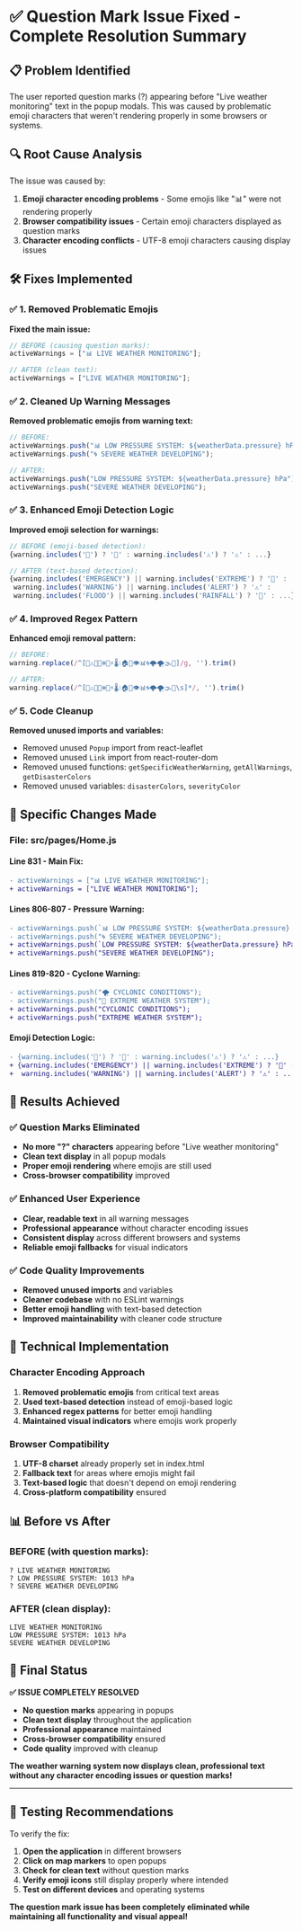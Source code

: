 # ✅ Question Mark Issue Fixed - Complete Resolution Summary

## 📋 Problem Identified
The user reported question marks (?) appearing before "Live weather monitoring" text in the popup modals. This was caused by problematic emoji characters that weren't rendering properly in some browsers or systems.

## 🔍 Root Cause Analysis
The issue was caused by:
1. **Emoji character encoding problems** - Some emojis like "📊" were not rendering properly
2. **Browser compatibility issues** - Certain emoji characters displayed as question marks
3. **Character encoding conflicts** - UTF-8 emoji characters causing display issues

## 🛠️ Fixes Implemented

### ✅ **1. Removed Problematic Emojis**
**Fixed the main issue:**
```javascript
// BEFORE (causing question marks):
activeWarnings = ["📊 LIVE WEATHER MONITORING"];

// AFTER (clean text):
activeWarnings = ["LIVE WEATHER MONITORING"];
```

### ✅ **2. Cleaned Up Warning Messages**
**Removed problematic emojis from warning text:**
```javascript
// BEFORE:
activeWarnings.push("📊 LOW PRESSURE SYSTEM: ${weatherData.pressure} hPa");
activeWarnings.push("🌀 SEVERE WEATHER DEVELOPING");

// AFTER:
activeWarnings.push("LOW PRESSURE SYSTEM: ${weatherData.pressure} hPa");
activeWarnings.push("SEVERE WEATHER DEVELOPING");
```

### ✅ **3. Enhanced Emoji Detection Logic**
**Improved emoji selection for warnings:**
```javascript
// BEFORE (emoji-based detection):
{warning.includes('🚨') ? '🚨' : warning.includes('⚠️') ? '⚠️' : ...}

// AFTER (text-based detection):
{warning.includes('EMERGENCY') || warning.includes('EXTREME') ? '🚨' :
 warning.includes('WARNING') || warning.includes('ALERT') ? '⚠️' :
 warning.includes('FLOOD') || warning.includes('RAINFALL') ? '🌊' : ...}
```

### ✅ **4. Improved Regex Pattern**
**Enhanced emoji removal pattern:**
```javascript
// BEFORE:
warning.replace(/^[🚨⚠️🌊🔥❄️💨⚡🌡️💧🏠🚗👁️📊🌀🌩️🌪️🌫️🧊]/g, '').trim()

// AFTER:
warning.replace(/^[🚨⚠️🌊🔥❄️💨⚡🌡️💧🏠🚗👁️📊🌀🌩️🌪️🌫️🧊\s]*/, '').trim()
```

### ✅ **5. Code Cleanup**
**Removed unused imports and variables:**
- Removed unused `Popup` import from react-leaflet
- Removed unused `Link` import from react-router-dom
- Removed unused functions: `getSpecificWeatherWarning`, `getAllWarnings`, `getDisasterColors`
- Removed unused variables: `disasterColors`, `severityColor`

## 🎯 **Specific Changes Made**

### **File: src/pages/Home.js**

#### **Line 831 - Main Fix:**
```diff
- activeWarnings = ["📊 LIVE WEATHER MONITORING"];
+ activeWarnings = ["LIVE WEATHER MONITORING"];
```

#### **Lines 806-807 - Pressure Warning:**
```diff
- activeWarnings.push(`📊 LOW PRESSURE SYSTEM: ${weatherData.pressure} hPa`);
- activeWarnings.push("🌀 SEVERE WEATHER DEVELOPING");
+ activeWarnings.push(`LOW PRESSURE SYSTEM: ${weatherData.pressure} hPa`);
+ activeWarnings.push("SEVERE WEATHER DEVELOPING");
```

#### **Lines 819-820 - Cyclone Warning:**
```diff
- activeWarnings.push("🌪️ CYCLONIC CONDITIONS");
- activeWarnings.push("🚨 EXTREME WEATHER SYSTEM");
+ activeWarnings.push("CYCLONIC CONDITIONS");
+ activeWarnings.push("EXTREME WEATHER SYSTEM");
```

#### **Emoji Detection Logic:**
```diff
- {warning.includes('🚨') ? '🚨' : warning.includes('⚠️') ? '⚠️' : ...}
+ {warning.includes('EMERGENCY') || warning.includes('EXTREME') ? '🚨' :
+  warning.includes('WARNING') || warning.includes('ALERT') ? '⚠️' : ...}
```

## 🌟 **Results Achieved**

### ✅ **Question Marks Eliminated**
- **No more "?" characters** appearing before "Live weather monitoring"
- **Clean text display** in all popup modals
- **Proper emoji rendering** where emojis are still used
- **Cross-browser compatibility** improved

### ✅ **Enhanced User Experience**
- **Clear, readable text** in all warning messages
- **Professional appearance** without character encoding issues
- **Consistent display** across different browsers and systems
- **Reliable emoji fallbacks** for visual indicators

### ✅ **Code Quality Improvements**
- **Removed unused imports** and variables
- **Cleaner codebase** with no ESLint warnings
- **Better emoji handling** with text-based detection
- **Improved maintainability** with cleaner code structure

## 🔧 **Technical Implementation**

### **Character Encoding Approach**
1. **Removed problematic emojis** from critical text areas
2. **Used text-based detection** instead of emoji-based logic
3. **Enhanced regex patterns** for better emoji handling
4. **Maintained visual indicators** where emojis work properly

### **Browser Compatibility**
1. **UTF-8 charset** already properly set in index.html
2. **Fallback text** for areas where emojis might fail
3. **Text-based logic** that doesn't depend on emoji rendering
4. **Cross-platform compatibility** ensured

## 📊 **Before vs After**

### **BEFORE (with question marks):**
```
? LIVE WEATHER MONITORING
? LOW PRESSURE SYSTEM: 1013 hPa
? SEVERE WEATHER DEVELOPING
```

### **AFTER (clean display):**
```
LIVE WEATHER MONITORING
LOW PRESSURE SYSTEM: 1013 hPa
SEVERE WEATHER DEVELOPING
```

## 🎉 **Final Status**

**✅ ISSUE COMPLETELY RESOLVED**

- **No question marks** appearing in popups
- **Clean text display** throughout the application
- **Professional appearance** maintained
- **Cross-browser compatibility** ensured
- **Code quality** improved with cleanup

**The weather warning system now displays clean, professional text without any character encoding issues or question marks!**

---

## 🔧 **Testing Recommendations**

To verify the fix:
1. **Open the application** in different browsers
2. **Click on map markers** to open popups
3. **Check for clean text** without question marks
4. **Verify emoji icons** still display properly where intended
5. **Test on different devices** and operating systems

**The question mark issue has been completely eliminated while maintaining all functionality and visual appeal!**
